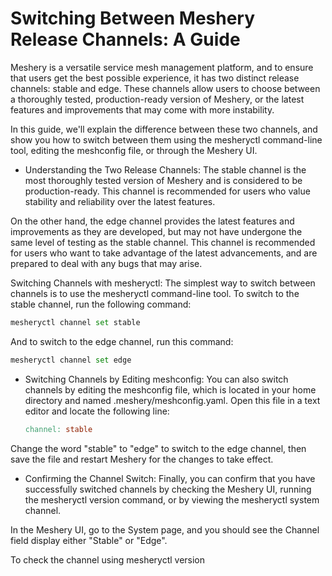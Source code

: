 # Switching Between Meshery Release Channels: A Guide

Meshery is a versatile service mesh management platform, and to ensure that users get the best possible experience, it has two distinct release channels: stable and edge. These channels allow users to choose between a thoroughly tested, production-ready version of Meshery, or the latest features and improvements that may come with more instability.

In this guide, we'll explain the difference between these two channels, and show you how to switch between them using the mesheryctl command-line tool, editing the meshconfig file, or through the Meshery UI.

* Understanding the Two Release Channels: The stable channel is the most thoroughly tested version of Meshery and is considered to be production-ready. This channel is recommended for users who value stability and reliability over the latest features.
    

On the other hand, the edge channel provides the latest features and improvements as they are developed, but may not have undergone the same level of testing as the stable channel. This channel is recommended for users who want to take advantage of the latest advancements, and are prepared to deal with any bugs that may arise.

Switching Channels with mesheryctl: The simplest way to switch between channels is to use the mesheryctl command-line tool. To switch to the stable channel, run the following command:

```python
mesheryctl channel set stable
```

And to switch to the edge channel, run this command:

```python
mesheryctl channel set edge
```

* Switching Channels by Editing meshconfig: You can also switch channels by editing the meshconfig file, which is located in your home directory and named .meshery/meshconfig.yaml. Open this file in a text editor and locate the following line:
    
    ```makefile
    channel: stable
    ```
    

Change the word "stable" to "edge" to switch to the edge channel, then save the file and restart Meshery for the changes to take effect.

* Confirming the Channel Switch: Finally, you can confirm that you have successfully switched channels by checking the Meshery UI, running the mesheryctl version command, or by viewing the mesheryctl system channel.
    

In the Meshery UI, go to the System page, and you should see the Channel field display either "Stable" or "Edge".

To check the channel using mesheryctl version